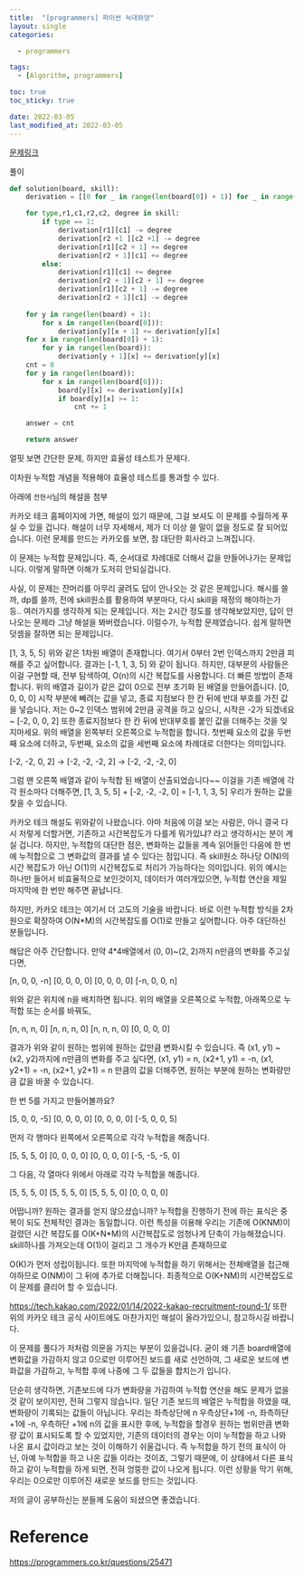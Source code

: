 ```yaml
---
title:  "[programmers] 파이썬 늑대와양"
layout: single
categories: 

  - programmers

tags:
  - [Algorithm, programmers]

toc: true
toc_sticky: true

date: 2022-03-05
last_modified_at: 2022-03-05
---
```



[문제링크](https://programmers.co.kr/learn/courses/30/lessons/92344)

풀이

```python
def solution(board, skill):
    derivation = [[0 for _ in range(len(board[0]) + 1)] for _ in range(len(board) + 1)]

    for type,r1,c1,r2,c2, degree in skill:
        if type == 1:
            derivation[r1][c1] -= degree
            derivation[r2 +1 ][c2 +1] -= degree
            derivation[r1][c2 + 1] += degree
            derivation[r2 + 1][c1] += degree
        else:
            derivation[r1][c1] += degree
            derivation[r2 + 1][c2 + 1] += degree
            derivation[r1][c2 + 1] -= degree
            derivation[r2 + 1][c1] -= degree
    
    for y in range(len(board) + 1):
        for x in range(len(board[0])):
            derivation[y][x + 1] += derivation[y][x]
    for x in range(len(board[0]) + 1):
        for y in range(len(board)):
            derivation[y + 1][x] += derivation[y][x]
    cnt = 0
    for y in range(len(board)):
        for x in range(len(board[0])):
            board[y][x] += derivation[y][x]
            if board[y][x] >= 1:
                cnt += 1

    answer = cnt

    return answer
  ```

얼핏 보면 간단한 문제, 하지만 효율성 테스트가 문제다.

이차원 누적합 개념을 적용해야 효율성 테스트를 통과할 수 있다.


아래에 `전현서`님의 해설을 첨부


카카오 테크 홈페이지에 가면, 해설이 있기 때문에,
그걸 보셔도 이 문제를 수월하게 푸실 수 있을 겁니다.
해설이 너무 자세해서, 제가 더 이상 쓸 말이 없을 정도로 잘 되어있습니다.
이런 문제를 만드는 카카오를 보면, 참 대단한 회사라고 느껴집니다.

이 문제는 누적합 문제입니다.
즉, 순서대로 차례대로 더해서 값을 만들어나가는 문제입니다.
이렇게 말하면 이해가 도저히 안되실겁니다.

사실, 이 문제는 잔머리를 아무리 굴려도 답이 안나오는 것 같은 문제입니다.
해시를 쓸까, dp를 쓸까, 전에 skill원소를 활용하여 부분마다, 다시 skill을 재정의 해야하는가 등..
여러가지를 생각하게 되는 문제입니다. 저는 2시간 정도를 생각해보았지만, 답이 안나오는 문제라
그냥 해설을 봐버렸습니다.
이럴수가, 누적합 문제였습니다. 쉽게 말하면 덧셈을 잘하면 되는 문제입니다.

[1, 3, 5, 5]
위와 같은 1차원 배열이 존재합니다. 여기서 0부터 2번 인덱스까지 2만큼 피해를 주고 싶어합니다.
결과는
[-1, 1, 3, 5] 와 같이 됩니다.
하지만, 대부분의 사람들은 이걸 구현할 때, 전부 탐색하여, O(n)의 시간 복잡도를 사용합니다.
더 빠른 방법이 존재합니다.
위의 배열과 길이가 같은 값이 0으로 전부 초기화 된 배열을 만들어줍니다.
[0, 0, 0, 0]
시작 부분에 빼려는 값을 넣고, 종료 지점보다 한 칸 뒤에 반대 부호를 가진 값을 넣습니다.
저는 0~2 인덱스 범위에 2만큼 공격을 하고 싶으니, 시작은 -2가 되겠네요~
[-2, 0, 0, 2]
또한 종료지점보다 한 칸 뒤에 반대부호를 붙인 값을 더해주는 것을 잊지마세요.
위의 배열을 왼쪽부터 오른쪽으로 누적합을 합니다.
첫번째 요소의 값을 두번째 요소에 더하고, 두번째, 요소의 값을 세번째 요소에 차례대로 더한다는 의미입니다.

[-2, -2, 0, 2] -> [-2, -2, -2, 2] -> [-2, -2, -2, 0]

그럼 맨 오른쪽 배열과 같이 누적합 된 배열이 산출되었습니다~~
이걸을 기존 배열에 각각 원소마다 더해주면,
[1, 3, 5, 5] + [-2, -2, -2, 0] = [-1, 1, 3, 5]
우리가 원하는 값을 찾을 수 있습니다.

카카오 테크 해설도 위와같이 나왔습니다. 아마 처음에 이걸 보는 사람은,
아니 결국 다시 저렇게 더할거면, 기존하고 시간복잡도가 다를게 뭐가있냐?
라고 생각하시는 분이 계실 겁니다.
하지만, 누적합의 대단한 점은, 변화하는 값들을 계속 읽어들인 다음에 한 번에 누적합으로
그 변화값의 결과를 낼 수 있다는 점입니다.
즉 skill원소 하나당 O(N)의 시간 복잡도가 아닌 O(1)의 시간복잡도로 처리가 가능하다는 의미입니다.
위의 예시는 하나만 들어서 비효율적으로 보인것이지, 데이터가 여러개있으면,
누적합 연산을 제일 마지막에 한 번만 해주면 끝납니다.

하지만, 카카오 테크는 여기서 더 고도의 기술을 바랍니다.
바로 이런 누적합 방식을 2차원으로 확장하여 O(N*M)의 시간복잡도를 O(1)로 만들고 싶어합니다.
아주 대단하신 분들입니다.

해답은 아주 간단합니다.
만약 4*4배열에서 (0, 0)~(2, 2)까지 n만큼의 변화를 주고싶다면,

[n, 0, 0, -n]
[0, 0, 0, 0]
[0, 0, 0, 0]
[-n, 0, 0, n]

위와 같은 위치에 n을 배치하면 됩니다.
위의 배열을 오른쪽으로 누적합, 아래쪽으로 누적합 또는 순서를 바꿔도,

[n, n, n, 0]
[n, n, n, 0]
[n, n, n, 0]
[0, 0, 0, 0]

결과가 위와 같이 원하는 범위에 원하는 값만큼 변화시킬 수 있습니다.
즉 (x1, y1) ~ (x2, y2)까지에 n만큼의 변화를 주고 싶다면,
(x1, y1) = n, (x2+1, y1) = -n, (x1, y2+1) = -n, (x2+1, y2+1) = n 만큼의 값을 더해주면,
원하는 부분에 원하는 변화량만큼 값을 바꿀 수 있습니다.

한 번 5를 가지고 만들어볼까요?

[5, 0, 0, -5]
[0, 0, 0, 0]
[0, 0, 0, 0]
[-5, 0, 0, 5]

먼저 각 행마다 왼쪽에서 오른쪽으로 각각 누적합을 해줍니다.

[5, 5, 5, 0]
[0, 0, 0, 0]
[0, 0, 0, 0]
[-5, -5, -5, 0]

그 다음, 각 열마다 위에서 아래로 각각 누적합을 해줍니다.

[5, 5, 5, 0]
[5, 5, 5, 0]
[5, 5, 5, 0]
[0, 0, 0, 0]

어떱니까? 원하는 결과를 얻지 않으셨습니까?
누적합을 진행하기 전에 하는 표식은 중복이 되도 전체적인 결과는 동일합니다.
이런 특성을 이용해 우리는 기존에
O(KNM)이 걸렸던 시간 복잡도를 O(K+N*M)의 시간복잡도로 엄청나게 단축이 가능해졌습니다.
skill하나를 가져오는데 O(1)이 걸리고 그 개수가 K만큼 존재하므로

O(K)가 먼저 성립이됩니다. 또한 마지막에 누적합을 하기 위해서는 전체배열을 접근해야하므로
O(NM)이 그 뒤에 추가로 더해집니다.
최종적으로 O(K+NM)의 시간복잡도로 이 문제를 클리어 할 수 있습니다.

https://tech.kakao.com/2022/01/14/2022-kakao-recruitment-round-1/
또한 위의 카카오 테크 공식 사이트에도 마찬가지인 해설이 올라가있으니, 참고하시길 바랍니다.

이 문제를 풀다가 저처럼 의문을 가지는 부분이 있을겁니다.
굳이 왜 기존 board배열에 변화값을 가감하지 않고
0으로만 이루어진 보드를 새로 선언하여, 그 새로운 보드에 변화값을 가감하고,
누적합 후에 나중에 그 두 값들을 합치는가 입니다.

단순히 생각하면, 기존보드에 다가 변화량을 가감하여 누적합 연산을 해도 문제가 없을 것 같이 보이지만,
전혀 그렇지 않습니다.
일단 기존 보드의 배열은 누적합을 하였을 때, 변화량이 기록되는 값들이 아닙니다.
우리는 좌측상단에 n 우측상단+1에 -n, 좌측하단+1에 -n, 우측하단 +1에 n의 값을 표시한 후에,
누적합을 할경우 원하는 범위만큼 변화량 값이 표시되도록 할 수 있었지만,
기존의 데이터의 경우는 이미 누적합을 하고 나와 나온 표시 값이라고 보는 것이 이해하기 쉬울겁니다.
즉 누적합을 하기 전의 표식이 아닌, 아예 누적합을 하고 나온 값들 이라는 것이죠,
그렇기 때문에, 이 상태에서 다른 표식하고 같이 누적합을 하게 되면, 전혀 엉뚱한 값이 나오게 됩니다.
이런 상황을 막기 위해, 우리는 0으로만 이루어진 새로운 보드를 만드는 것입니다.

저의 글이 공부하신는 분들께 도움이 되셨으면 좋겠습니다.

# Reference
https://programmers.co.kr/questions/25471